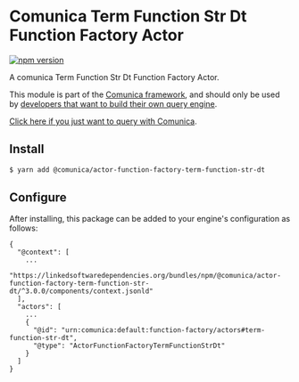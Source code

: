 # Comunica Term Function Str Dt Function Factory Actor

[![npm version](https://badge.fury.io/js/%40comunica%2Factor-function-factory-term-function-str-dt.svg)](https://www.npmjs.com/package/@comunica/actor-function-factory-term-function-str-dt)

A comunica Term Function Str Dt Function Factory Actor.

This module is part of the [Comunica framework](https://github.com/comunica/comunica),
and should only be used by [developers that want to build their own query engine](https://comunica.dev/docs/modify/).

[Click here if you just want to query with Comunica](https://comunica.dev/docs/query/).

## Install

```bash
$ yarn add @comunica/actor-function-factory-term-function-str-dt
```

## Configure

After installing, this package can be added to your engine's configuration as follows:
```text
{
  "@context": [
    ...
    "https://linkedsoftwaredependencies.org/bundles/npm/@comunica/actor-function-factory-term-function-str-dt/^3.0.0/components/context.jsonld"
  ],
  "actors": [
    ...
    {
      "@id": "urn:comunica:default:function-factory/actors#term-function-str-dt",
      "@type": "ActorFunctionFactoryTermFunctionStrDt"
    }
  ]
}
```
